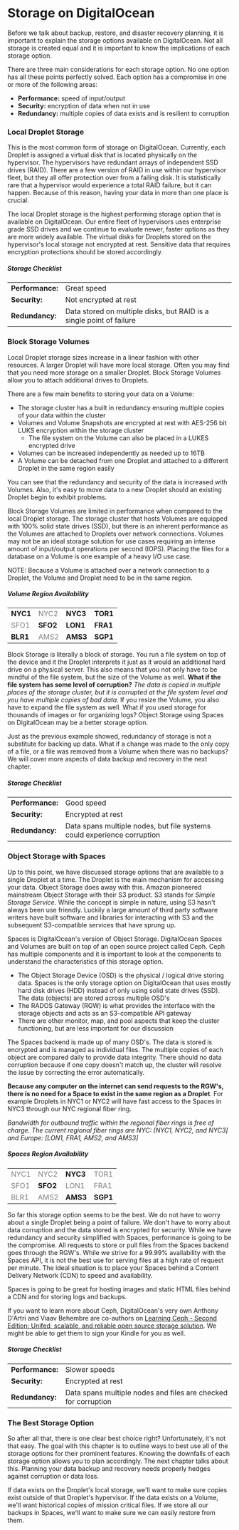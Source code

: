 # Storage on DigitalOcean

<!-- TODO: Need to work on table formatting --> 

Before we talk about backup, restore, and disaster recovery planning, it is important to explain the storage options available on DigitalOcean. Not all storage is created equal and it is important to know the implications of each storage option.

There are three main considerations for each storage option. No one option has all these points perfectly solved. Each option has a compromise in one or more of the following areas:
* **Performance:** speed of input/output
* **Security:** encryption of data when not in use
* **Redundancy:** multiple copies of data exists and is resilient to corruption

### Local Droplet Storage
This is the most common form of storage on DigitalOcean. Currently, each Droplet is assigned a virtual disk that is located physically on the hypervisor. The hypervisors have redundant arrays of independent SSD drives (RAID). There are a few version of RAID in use within our hypervisor fleet, but they all offer protection over from a failing disk. It is statistically rare that a hypervisor would experience a total RAID failure, but it can happen. Because of this reason, having your data in more than one place is crucial.

<!-- TODO: Can we publish our failure rates?  -->

The local Droplet storage is the highest performing storage option that is available on DigitalOcean. Our entire fleet of hypervisors uses enterprise grade SSD drives and we continue to evaluate newer, faster options as they are more widely available. The virtual disks for Droplets stored on the hypervisor's local storage not encrypted at rest. Sensitive data that requires encryption protections should be stored accordingly.

#####  Storage Checklist
<table>
<tr>
<td><strong>Performance:</strong></td>
<td>Great speed</td>
</tr>
<tr>
<td><strong>Security:</strong></td>
<td>Not encrypted at rest</td>
</tr>
<tr>
<td><strong>Redundancy:</strong></td>
<td>Data stored on multiple disks, but RAID is a single point of failure</td>
</tr>
</table>


### Block Storage Volumes
Local Droplet storage sizes increase in a linear fashion with other resources. A larger Droplet will have more local storage. Often you may find that you need more storage on a smaller Droplet. Block Storage Volumes allow you to attach additional drives to Droplets. 

There are a few main benefits to storing your data on a Volume:
* The storage cluster has a built in redundancy ensuring multiple copies of your data within the cluster
* Volumes and Volume Snapshots are encrypted at rest with AES-256 bit LUKS encryption within the storage cluster
    * The file system on the Volume can also be placed in a LUKES encrypted drive
* Volumes can be increased independently as needed up to 16TB
* A Volume can be detached from one Droplet and attached to a different Droplet in the same region easily

You can see that the redundancy and security of the data is increased with Volumes. Also, it's easy to move data to a new Droplet should an existing Droplet begin to exhibit problems. 

Block Storage Volumes are limited in performance when compared to the local Droplet storage. The storage cluster that hosts Volumes are equipped with 100% solid state drives (SSD), but there is an inherent performance as the Volumes are attached to Droplets over network connections. Volumes may not be an ideal storage solution for use cases requiring an intense amount of input/output operations per second (IOPS). Placing the files for a database on a Volume is one example of a heavy I/O use case.

NOTE: Because a Volume is attached over a network connection to a Droplet, the Volume and Droplet need to be in the same region. 

#####  Volume Region Availability
<table>
<tr>
<td><strong>NYC1</strong></td>
<td><font color="grey">NYC2</font></td>
<td><strong>NYC3</strong></td>
<td><strong>TOR1</strong></td>
</tr>
<tr>
<td><font color="grey">SFO1</font></td>
<td><strong>SFO2</strong></td>
<td><strong>LON1</strong></td>
<td><strong>FRA1</strong></td>
</tr>
<tr>
<td><strong>BLR1</strong></td>
<td><font color="grey">AMS2</font></td>
<td><strong>AMS3</strong></td>
<td><strong>SGP1</strong></td>
</tr>
</table>




Block Storage is literally a block of storage. You run a file system on top of the device and it the Droplet interprets it just as it would an additional hard drive on a physical server. This also means that you not only have to be mindful of the file system, but the size of the Volume as well.  **What if the file system has some level of corruption?** _The data is copied in multiple places of the storage cluster, but it is corrupted at the file system level and you have multiple copies of bad data._ If you resize the Volume, you also have to expand the file system as well. What if you used storage for thousands of images or for organizing logs? Object Storage using Spaces on DigitalOcean may be a better storage option.

Just as the previous example showed, redundancy of storage is not a substitute for backing up data. What if a change was made to the only copy of a file, or a file was removed from a Volume when there was no backups?  We will cover more aspects of data backup and recovery in the next chapter.

#####  Storage Checklist
<table>
<tr>
<td><strong>Performance:</strong></td>
<td>Good speed</td>
</tr>
<tr>
<td><strong>Security:</strong></td>
<td>Encrypted at rest</td>
</tr>
<tr>
<td><strong>Redundancy:</strong></td>
<td>Data spans multiple nodes, but file systems could experience corruption</td>
</tr>
</table>


### Object Storage with Spaces
Up to this point, we have discussed storage options that are available to a single Droplet at a time. The Droplet is the main mechanism for accessing your data. Object Storage does away with this. Amazon pioneered mainstream Object Storage with their S3 product. <!-- TODO: Trademark/copywrite needed?  --> S3 stands for _Simple Storage Service_. While the concept is simple in nature, using S3 hasn't always been use friendly. Luckily a large amount of third party software writers have built software and libraries for interacting with S3 and the subsequent S3-compatible services that have sprung up. 

Spaces is DigitalOcean's version of Object Storage. DigitalOcean Spaces and Volumes are built on top of an open source project called Ceph. Ceph has multiple components and it is important to look at the components to understand the characteristics of this storage option. 

* The Object Storage Device (OSD) is the physical / logical drive storing data. Spaces is the only storage option on DigitalOcean that uses mostly hard disk drives (HDD) instead of only using solid state drives (SSD). The data (objects) are stored across multiple OSD's
* The RADOS Gateway (RGW) is what provides the interface with the storage objects and acts as an S3-compatible API gateway
* There are other monitor, map, and pool aspects that keep the cluster functioning, but are less important for our discussion

The Spaces backend is made up of many OSD's. The data is stored is encrypted and is managed as individual files. The multiple copies of each object are compared daily to provide data integrity. There should no data corruption because if one copy doesn't match up, the cluster will resolve the issue by correcting the error automatically. 

__Because any computer on the internet can send requests to the RGW's, there is no need for a Space to exist in the same region as a Droplet__. For example Droplets in NYC1 or NYC2 will have fast access to the Spaces in NYC3 through our NYC regional fiber ring. 

_Bandwidth for outbound traffic within the regional fiber rings is free of charge. The current regional fiber rings are NYC: [NYC1, NYC2, and NYC3] and Europe: [LON1, FRA1, AMS2, and AMS3]_

##### Spaces Region Availability
<table>
<tr>
<td><font color="grey">NYC1</font></td>
<td><font color="grey">NYC2</font></td>
<td><strong>NYC3</strong></td>
<td><font color="grey">TOR1</font></td>
</tr>
<tr>
<td><font color="grey">SFO1</font></td>
<td><strong>SFO2</strong></td>
<td><font color="grey">LON1</font></td>
<td><font color="grey">FRA1</font></td>
</tr>
<tr>
<td><font color="grey">BLR1</font></td>
<td><font color="grey">AMS2</font></td>
<td><strong>AMS3</strong></td>
<td><strong>SGP1</strong></td>
</tr>
</table>

So far this storage option seems to be the best. We do not have to worry about a single Droplet being a point of failure. We don't have to worry about data corruption and the data stored is encrypted for security. While we have redundancy and security simplified with Spaces, performance is going to be the compromise. All requests to store or pull files from the Spaces backend goes through the RGW's. While we strive for a 99.99%<!-- TODO: ?? --> availability with the Spaces API, it is not the best use for serving files at a high rate of request per minute. The ideal situation is to place your Spaces behind a Content Delivery Network (CDN) to speed and availability. <!-- Hoping for DigitalOcean CDN option by publising -->

Spaces is going to be great for hosting images and static HTML files behind a CDN and for storing logs and backups. 

If you want to learn more about Ceph, DigitalOcean's very own Anthony D'Artri and Viaav Behembre are co-authors on [Learning Ceph - Second Edition: Unifed, scalable, and reliable open source storage solution](https://www.amazon.com/Learning-Ceph-scalable-reliable-solution-ebook/dp/B01NBP2D9I). We might be able to get them to sign your Kindle for you as well. 

#####  Storage Checklist
<table>
<tr>
<td><strong>Performance:</strong></td>
<td>Slower speeds</td>
</tr>
<tr>
<td><strong>Security:</strong></td>
<td>Encrypted at rest</td>
</tr>
<tr>
<td><strong>Redundancy:</strong></td>
<td>Data spans multiple nodes and files are checked for corruption</td>
</tr>
</table>




<!-- TODO: 4th storage option? distributed file systems like GlusterFS ? -->

### The Best Storage Option
So after all that, there is one clear best choice right? Unfortunately, it's not that easy. The goal with this chapter is to outline ways to best use all of the storage options for their prominent features. Knowing the downfalls of each storage option allows you to plan accordingly. The next chapter talks about this. Planning your data backup and recovery needs properly hedges against corruption or data loss. 

If data exists on the Droplet's local storage, we'll want to make sure copies exist outside of that Droplet's hypervisor. If the data exists on a Volume, we'll want historical copies of mission critical files. If we store all our backups in Spaces, we'll want to make sure we can easily restore from them.




